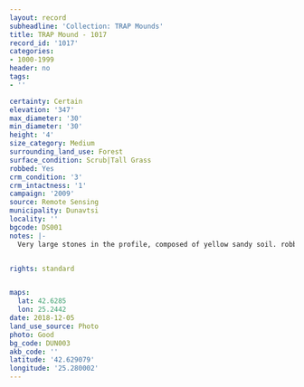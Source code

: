```yaml
---
layout: record
subheadline: 'Collection: TRAP Mounds'
title: TRAP Mound - 1017
record_id: '1017'
categories:
- 1000-1999
header: no
tags:
- ''

certainty: Certain
elevation: '347'
max_diameter: '30'
min_diameter: '30'
height: '4'
size_category: Medium
surrounding_land_use: Forest
surface_condition: Scrub|Tall Grass
robbed: Yes
crm_condition: '3'
crm_intactness: '1'
campaign: '2009'
source: Remote Sensing
municipality: Dunavtsi
locality: ''
bgcode: DS001
notes: |-
  Very large stones in the profile, composed of yellow sandy soil. robbers' trench's from N to S.


rights: standard


maps:
  lat: 42.6285
  lon: 25.2442
date: 2018-12-05
land_use_source: Photo
photo: Good
bg_code: DUN003
akb_code: ''
latitude: '42.629079'
longitude: '25.280002'
---
```

